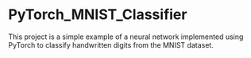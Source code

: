 # PyTorch_MNIST_Classifier
This project is a simple example of a neural network implemented using PyTorch to classify handwritten digits from the MNIST dataset.
